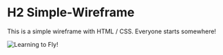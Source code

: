# H2 Simple-Wireframe
This is a simple wireframe with HTML / CSS. Everyone starts somewhere!

![Learning to Fly!](https://giphy.com/gifs/Q1cMP0oKNq69W/html5)


